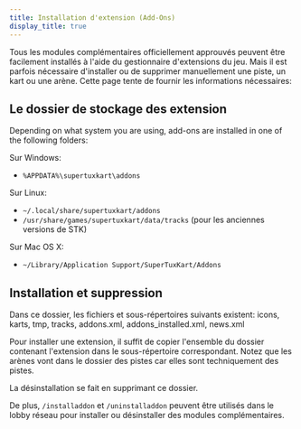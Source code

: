 ```yaml
---
title: Installation d'extension (Add-Ons)
display_title: true
---
```

Tous les modules complémentaires officiellement approuvés peuvent être facilement installés à l'aide du gestionnaire d'extensions du jeu. Mais il est parfois nécessaire d'installer ou de supprimer manuellement une piste, un kart ou une arène. Cette page tente de fournir les informations nécessaires:

## Le dossier de stockage des extension

Depending on what system you are using, add-ons are installed in one of the following folders:

Sur Windows:

* `%APPDATA%\supertuxkart\addons`

Sur Linux:

* `~/.local/share/supertuxkart/addons`
* `/usr/share/games/supertuxkart/data/tracks` (pour les anciennes versions de STK)

Sur Mac OS X:

* `~/Library/Application Support/SuperTuxKart/Addons`

## Installation et suppression

Dans ce dossier, les fichiers et sous-répertoires suivants existent: icons, karts, tmp, tracks, addons.xml, addons_installed.xml, news.xml

Pour installer une extension, il suffit de copier l'ensemble du dossier contenant l'extension dans le sous-répertoire correspondant. Notez que les arènes vont dans le dossier des pistes car elles sont techniquement des pistes.

La désinstallation se fait en supprimant ce dossier.

De plus, `/installaddon` et `/uninstalladdon` peuvent être utilisés dans le lobby réseau pour installer ou désinstaller des modules complémentaires.
